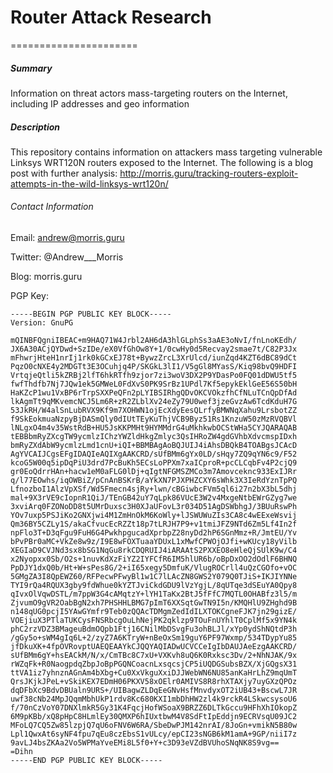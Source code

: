# Router Attack Research
======================

##### Summary

Information on threat actors mass-targeting routers on the Internet, including IP addresses and geo information

##### Description

This repository contains information on attackers mass targeting vulnerable Linksys WRT120N routers exposed to the Internet. The following is a blog post with further analysis: 
http://morris.guru/tracking-routers-exploit-attempts-in-the-wild-linksys-wrt120n/

###### Contact Information

Email: 		andrew@morris.guru

Twitter:	@Andrew___Morris

Blog:		morris.guru

PGP Key:
```
-----BEGIN PGP PUBLIC KEY BLOCK-----
Version: GnuPG

mQINBFQgniIBEAC+m9HAQ71W4Jrbl2AH6dA3hlGLphSs3aAE3oNvI/fnLnoKEdh/
JX6A30ACjQYDwd+SzIDe/eX0VfGhOw8Y+1/0cwHy0d5Recvay2smae7t/C82P3Jx
mFhwrjHteH1nrIj1rk0kGCxEJ78t+BywzZrcL3XrUlcd/iunZqd4KZT6dBC89dCt
PqzO0cNXE4y2MDGTt3E3OCuhjq4P/SKGkL3lI1/V5gGl8MYasS/Kiq98bvQ9HDFI
VrtqjeQtli5kZRBj2lfT6hkRTfh9zjor7zi3woV3DX2P9YDasPo0FQ01dDWU5tf5
fwfThdfb7Nj7JQw1ek5GMWeL0FdXvS0PK9SrBz1UPdl7Kf5epykEklGeE56S50bH
HaKZcP1wu1VxBP6rTrpSXXPeQFn2pLYIBSIRhgQDvOKCVOkzfhCfNLuTCnQpDfAd
lkAgmTt9qMKvemcNCJ5Lm6R+zR2ZLblXv24eZy79U0wef3jzeGvzAw6TcdKduH7G
53JkRH/W4alSnLubRVX9Kf9m7XOHWN1ojEcXdyEesQLrfyBMWNqXahu9LrsbotZZ
f9SkEokmuaNzpyBjDASmQly0dIUtTEyKuThjVCB9Byz51Rs1KnzuW50zMzRVQBVl
lNLgxO4m4v35WstRdB+HU5JsKKPMHt9HYMMdrG4uMkhkwbOCStWHa5CYJQARAQAB
tEBBbmRyZXcgTW9ycmlzIChzYWZldHkgZmlyc3QsIHRoZW4gdGVhbXdvcmspIDxh
bmRyZXdAbW9ycmlzLmd1cnU+iQI+BBMBAgAoBQJUIJ4iAhsDBQkB4TOABgsJCAcD
AgYVCAIJCgsEFgIDAQIeAQIXgAAKCRD/sUfBMm6gYx0LD/sHqy7ZQ9qYN6c9/F52
kcoG5W00q5ipDqPiU3drd7PcBuKh5ECsLoPPXm7xaICproR+pcCLCqbFv4P2cjQ9
gr0EoQdrrHAn+hacw1eM0aFLG0lDj+qIgtNFGMSZMCo3m7Amovceknc933ExIJRr
q/l77EOwhs/iqOWBiZ/pCnAnBSKrB/aYkXN7PJXPHZCXY6sWhk3X3IeRdYznTpPQ
LfnozboI1AlzVpXSf/Wd5Fmecn4sjRy+lwn/cBGiwbcFVm5ql6i27n2bX3bL5dhj
mal+9X3rVE9cIopnR1QiJ/TEnGB42uY7qLpk86VUcE3W2v4MxgeNtbEWrGZyg7we
3xviArq0FZONoDD8t5UMrDuxsc3H0XJaUFovL3r034D51AgDSWbhgJ/3BUuRswPh
YOv7uxp5PSJiKo2GNXjwi4M1ZmHnOkM6KoWly+lJSWUWuZIs3CA8c4wEExeWsvij
Qm36BY5CZLy1S/akaCfvucEcRZZt18p7tLRJH7P9+v1tmiJFZ9NTd6Zm5Lf4In2f
npFlo3T+D3qFgu9FuH6G4PwkhpgucadXprbpZ28nyDd2hP6SGnMmz+R/JmtEU/Yv
bPvPBr0aMC+VkZe8w9z/I9E8wFOXTuaaYDUxL1xMwfCPWOjOJfi+wKUcy18yVilb
XEGIaD9CVJNd3sx8bSG1NqGu8rkCDQRUIJ4iARAAtS2PXXEO8eHleQjSUlK9w/C4
x2Nyopxx0Sb/O2s+1nuvKdXzFiYZ2IYFCfR6IM5hlUR6b/oBpDxOO2dOdlF6BHNQ
PpDJY1dxQ0b/Ht+W+sPes8G/2+iI65xegy5DmfuK/VlugROCrll4uQzCGOfo+vOC
5GMgZA3I8QpEWZ60/RFPecwPFwyBl1w1C7lLAcZN8GWS2Y079Q0TJiS+IKJIYNNe
TYI9rQa4RQUX3gby9fdWhue0kYZTJviCkdGDU9lVzYgjL/8qUTqe3dSEuYA0Qpy8
qIvxOlVqwDSTL/m7ppW3G4cAMqtzY+lYH1TaKx2BtJ5fFfC7MQTL0OHABfz3l5/m
ZjvumO9gVR2OabBgN2xh7PHSHHLBMG7pImT6XXSqtGwTN9I5n/KMQHlU9ZHghd9B
n148qUG0pcjI5YAwGYmfr9Teb0zQQAcTDMgmZedIdILXTOKCgneFJK7jn29gizE/
VOEjiuX3PTlaTUKCysFNSRbcgOuLhNejPK2qklzp9TOuFnUYhlT0CplMf5x9YN4k
phC2rzVDZ3BMageuBdmOQpb1Ftj16CNilMbDSvgFu3ohBLJl/xYp0ydShNQtdP3h
/gGy5o+sWM4gIq6L+2/zyZ7A6KTryW+nBeOxSm19guY6PF97Wxmp/534TDypYu85
jfDkuXK+4fpOVRovptUAEQEAAYkCJQQYAQIADwUCVCCeIgIbDAUJAeEzgAAKCRD/
sUfBMm6gY+hsEACkM/N/x/CmTBc8C7xU+VXKvh8uQ6K0Rxksc3Dv/2+NhNJAK/9x
rWZqFk+R0NaogpdqZbpJoBpPGQNCoacnLxsqcsjCP5iUQDGSubsBZX/XjGQgsX31
ttVA1iz7yhnznAGnAm4bXbg+Cu0XxVkguXxiDJJWebWN6NU85anKaHrLhZ9mqUmT
QrsJKjkJPeL+vSkiKEX7EDmH06PKXV58xOElr0AMIVS8R8rhXTAXjy7uyGXzQPOz
dqDFbXc9BdvDBUaln9URS+/UIBagwZLDqEeGNvHsfMnvdyxOT2iUB43+BscwL7JR
uwf38cNb24MpJQqmMbhUkP1rdv8Kc680KXI1mbDhHW2zl4k9rckR4LSkwcsysoU6
f/70nCzVoY07DNXlmkR5Gy31K4FqcjHofWSoaX9BRZZ6DLTkGccu9HFhXhIOkopZ
6M9pKBb/xQ8pHpC8HLmlEy30QMXP6hIUxtbwM4V8SdFtIpEddjn9ECRVsqU09JC2
MFoLQ7CQ5Zw85lzpjQ7qU6oFNV6W6RA/SbeDwPJM142nrAI/8JoGn+vmikN5B80w
Lpl1QwxAt6syNF4fpu7qEu8czEbsS1vULcy/epCI23sNGB6kM1amA+9GP/niiI7z
9avLJ4bsZKAa2Vo5WPMaYveEMi8L5f0+Y+c3D93eVZdBVUhoSNqNK8S9vg==
=Dihn
-----END PGP PUBLIC KEY BLOCK-----
```
